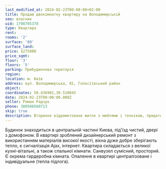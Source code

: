 ```yaml
---
last_modified_at: 2024-02-23T00:00:00+02:00
title: Продаю двокімнатну квартиру на Володимирській
seo: власник
uid: 1708705378
type: Квартира
rent:
rooms: '2'
surface: '69'
surface_land:
price: $275000
price_sqmt:
floor: '3'
floors: '5'
parking: Прибудинкова територія
region:
location: м. Київ
address: вул. Володимирська, 81, Голосіївський район
object:
coordinates: 50.436901,30.510045
date: 2024-02-23T00:00:00.000Z
seller: Роман Радчук
phone: 380506560713
skip: true
description: Вторинне відремнтоване житло з меблями і технікою, придатне і готове для проживання
---
```


Будинок знаходиться в центральній частині Києва, під'їзд чистий, двері з домофоном. В квартирі зроблений дизайнерський ремонт з використанням матеріалів високої якості, вікна дуже добре зберігають тепло, є сигналізація Ajax, інтернет. Квартира складається з великої кухні-вітальні, а також спальної кімнати. Санвузел сумісний, просторий. Є окрема гардеробна кімната. Опалення в квартирі централізоване і індивідуальне (тепла підлога).
